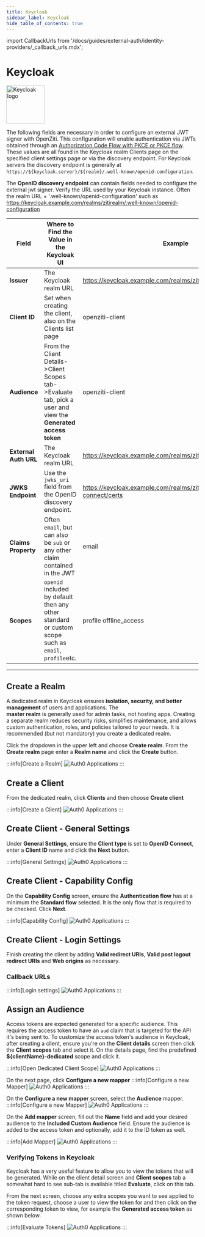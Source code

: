 ```yaml
---
title: Keycloak
sidebar_label: Keycloak
hide_table_of_contents: true
---
```


import CallbackUrls from '/docs/guides/external-auth/identity-providers/_callback_urls.mdx';

# Keycloak

<img src="/icons/logo-keycloak.svg" alt="Keycloak logo" height="100px"/>

The following fields are necessary in order to configure an external JWT signer with OpenZiti. This configuration will
enable authentication via JWTs obtained through an
[Authorization Code Flow with PKCE or PKCE flow](https://oauth.net/2/pkce/). These values are all found in the 
Keycloak realm Clients page on the specified client settings page or via the discovery endpoint. For Keycloak 
servers the discovery endpoint is generally at `https://${keycloak.server}/${realm}/.well-known/openid-configuration`.

The **OpenID discovery endpoint** can contain fields needed to configure the external jwt signer. Verify the URL used by
your Keycloak instance. Often the realm URL + '.well-known/openid-configuration' such as
https://keycloak.example.com/realms/zitirealm/.well-known/openid-configuration

| Field                 | Where to Find the Value in the Keycloak UI                                                                    | Example                                                                     |
|-----------------------|---------------------------------------------------------------------------------------------------------------|-----------------------------------------------------------------------------|
| **Issuer**            | The Keycloak realm URL                                                                                        | https://keycloak.example.com/realms/zitirealm                               |
| **Client ID**         | Set when creating the client, also on the Clients list page                                                   | openziti-client                                                             |
| **Audience**          | From the Client Details->Client Scopes tab->Evaluate tab, pick a user and view the **Generated access token** | openziti-client                                                             |
| **External Auth URL** | The Keycloak realm URL                                                                                        | https://keycloak.example.com/realms/zitirealm                               |
| **JWKS Endpoint**     | Use the `jwks_uri` field from the OpenID discovery endpoint.                                                  | https://keycloak.example.com/realms/zitirealm/protocol/openid-connect/certs |
| **Claims Property**   | Often `email`, but can also be `sub` or any other claim contained in the JWT                                  | email                                                                       |
| **Scopes**            | `openid` included by default then any other standard or custom scope such as `email`, `profile`etc.           | profile offline_access                                                      |

---

## Create a Realm

A dedicated realm in Keycloak ensures **isolation, security, and better management** of users and applications. The  
**master realm** is generally used for admin tasks, not hosting apps. Creating a separate realm reduces security risks, 
simplifies maintenance, and allows custom authentication, roles, and policies tailored to your needs. It is 
recommended (but not mandatory) you create a dedicated realm.

Click the dropdown in the upper left and choose **Create realm**. From the **Create realm** page enter a **Realm name** 
and click the **Create** button.

:::info[Create a Realm]
![Auth0 Applications](/img/idps/keycloak/create-realm.png)
:::

## Create a Client

From the dedicated realm, click **Clients** and then choose **Create client**

:::info[Create a Client]
![Auth0 Applications](/img/idps/keycloak/create-client.png)
:::

## Create Client - General Settings

Under **General Settings**, ensure the **Client type** is set to **OpenID Connect**, enter a **Client ID** name and
click the **Next** button.

:::info[General Settings]
![Auth0 Applications](/img/idps/keycloak/create-client-1.png)
:::

## Create Client - Capability Config

On the **Capability Config** screen, ensure the **Authentication flow** has at a minimum the **Standard flow** selected.
It is the only flow that is required to be checked. Click **Next**.

:::info[Capability Config]
![Auth0 Applications](/img/idps/keycloak/create-client-2.png)
:::

## Create Client - Login Settings

Finish creating the client by adding **Valid redirect URIs**, **Valid post logout redirect URIs** and **Web 
origins** as necessary.

### Callback URLs

<CallbackUrls/>

:::info[Login settings]
![Auth0 Applications](/img/idps/keycloak/create-client-3.png)
:::

## Assign an Audience

Access tokens are expected generated for a specific audience. This requires the access token to have an `aud` 
claim that is targeted for the API it's being sent to. To customize the access token's audience in Keycloak, after 
creating a client, ensure you're on the **Client details** screen then click the **Client scopes** tab and select it. On 
the details page, find the predefined **$\{clientName}-dedicated** scope and click it.

:::info[Open Dedicated Client Scope]
![Auth0 Applications](/img/idps/keycloak/create-audience-1.png)
:::

On the next page, click **Configure a new mapper**
:::info[Configure a new Mapper]
![Auth0 Applications](/img/idps/keycloak/configure-mapper.png)
:::

On the **Configure a new mapper** screen, select the **Audience** mapper.
:::info[Configure a new Mapper]
![Auth0 Applications](/img/idps/keycloak/configure-aud-mapper-1.png)
:::

On the **Add mapper** screen, fill out the **Name** field and add your desired audience to the **Included Custom 
Audience** field. Ensure the audience is added to the access token and optionally, add it to the ID token as well. 

:::info[Add Mapper]
![Auth0 Applications](/img/idps/keycloak/configure-aud-mapper-2.png)
:::

### Verifying Tokens in Keycloak

Keycloak has a very useful feature to allow you to view the tokens that will be generated. While on the client 
detail screen and **Client scopes** tab a somewhat hard to see sub-tab is available titled **Evaluate**, click on this tab.

From the next screen, choose any extra scopes you want to see applied to the token request, choose a user to view the 
token for and then click on the corresponding token to view, for example the **Generated access token** as shown below.

:::info[Evaluate Tokens]
![Auth0 Applications](/img/idps/keycloak/evaluate-tokens.png) 
:::















